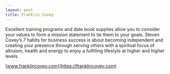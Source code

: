 ```yaml
---
layout: post
title: Franklin Covey
---
```

Excellent training programs and date book supplies allow you to consider your values to form a mission statement to tie them to your goals.  Steven Covey’s 7 habits for business success is about becoming independent and creating your presence through serving others with a spiritual focus of altruism, health and energy to enjoy a fulfilling lifestyle at higher and higher levels.  

[www.franklincovey.com](https://franklincovey.com)